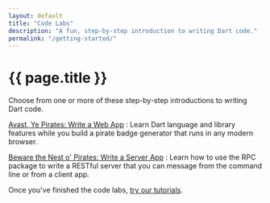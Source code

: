 ```yaml
---
layout: default
title: "Code Labs"
description: "A fun, step-by-step introduction to writing Dart code."
permalink: "/getting-started/"
---
```



# {{ page.title }}

Choose from one or more of these step-by-step introductions to
writing Dart code.

[Avast, Ye Pirates: Write a Web App](darrrt/)
: Learn Dart language and library features while you
  build a pirate badge generator that runs in any modern browser.

[Beware the Nest o' Pirates: Write a Server App](https://dart-lang.github.io/server/codelab/)
: Learn how to use the RPC package to write a RESTful server that
  you can message from the command line or from a client app.

Once you've finished the code labs,
[try our tutorials](/docs/tutorials/).
